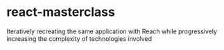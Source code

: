 # react-masterclass
Iteratively recreating the same application with Reach while progressively increasing the complexity of technologies involved
